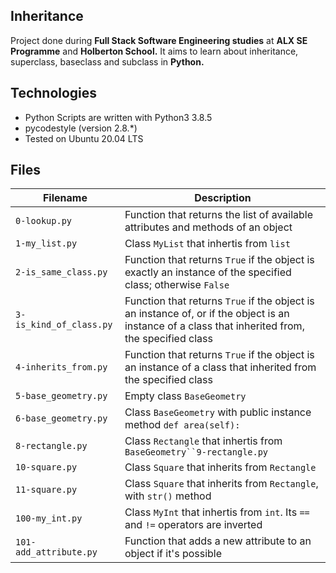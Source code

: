 Inheritance
---

Project done during **Full Stack Software Engineering studies** at **ALX SE Programme** and  **Holberton School.** It aims to learn about inheritance, superclass, baseclass and subclass in **Python.**

Technologies
---
* Python Scripts are written with Python3 3.8.5
* pycodestyle (version 2.8.*)
* Tested on Ubuntu 20.04 LTS

Files
---

**Filename**                  |**Description**
------------------------------|----------------------------
`0-lookup.py`                 | Function that returns the list of available attributes and methods of an object
`1-my_list.py`                | Class `MyList` that inhertis from `list`
`2-is_same_class.py`          | Function that returns `True` if the object is exactly an instance of the specified class; otherwise `False`
`3-is_kind_of_class.py`       | Function that returns `True` if the object is an instance of, or if the object is an instance of a class that inherited from, the specified class
`4-inherits_from.py`          | Function that returns `True` if the object is an instance of a class that inherited from the specified class
`5-base_geometry.py`          | Empty class `BaseGeometry`
`6-base_geometry.py`          | Class `BaseGeometry` with public instance method `def area(self):`
`8-rectangle.py`              | Class `Rectangle` that inhertis from `BaseGeometry``9-rectangle.py`              | Class `Rectangle` that inhertis from `BaseGeometry`, with `area()` method implemented
`10-square.py`                | Class `Square` that inherits from `Rectangle`
`11-square.py`                | Class `Square` that inherits from `Rectangle`, with `str()` method
`100-my_int.py`               | Class `MyInt` that inhertis from `int`. Its `==` and `!=` operators are inverted
`101-add_attribute.py`        | Function that adds a new attribute to an object if it's possible
